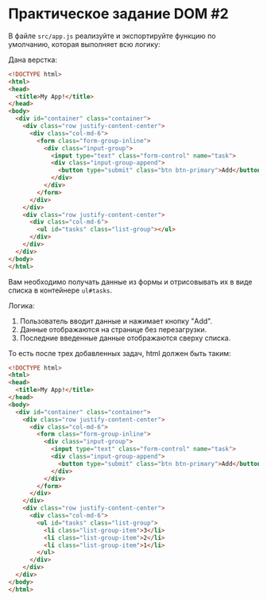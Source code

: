 # Практическое задание DOM \#2

В файле `src/app.js` реализуйте и экспортируйте функцию по умолчанию, которая выполняет всю логику:

Дана верстка:

```html
<!DOCTYPE html>
<html>
<head>
  <title>My App!</title>
</head>
<body>
  <div id="container" class="container">
    <div class="row justify-content-center">
      <div class="col-md-6">
        <form class="form-group-inline">
          <div class="input-group">
            <input type="text" class="form-control" name="task">
            <div class="input-group-append">
              <button type="submit" class="btn btn-primary">Add</button>
            </div>
          </div>
        </form>
      </div>
    </div>
    <div class="row justify-content-center">
      <div class="col-md-6">
        <ul id="tasks" class="list-group"></ul>
      </div>
    </div>
  </div>
</body>
</html>
```

Вам необходимо получать данные из формы и отрисовывать их в виде списка в контейнере `ul#tasks`.

Логика:
1. Пользователь вводит данные и нажимает кнопку "Add".
2. Данные отображаются на странице без перезагрузки.
3. Последние введенные данные отображаются сверху списка.

То есть после трех добавленных задач, html должен быть таким:

```html
<!DOCTYPE html>
<html>
<head>
  <title>My App!</title>
</head>
<body>
  <div id="container" class="container">
    <div class="row justify-content-center">
      <div class="col-md-6">
        <form class="form-group-inline">
          <div class="input-group">
            <input type="text" class="form-control" name="task">
            <div class="input-group-append">
              <button type="submit" class="btn btn-primary">Add</button>
            </div>
          </div>
        </form>
      </div>
    </div>
    <div class="row justify-content-center">
      <div class="col-md-6">
        <ul id="tasks" class="list-group">
          <li class="list-group-item">3</li>
          <li class="list-group-item">2</li>
          <li class="list-group-item">1</li>
        </ul>
      </div>
    </div>
  </div>
</body>
</html>
```